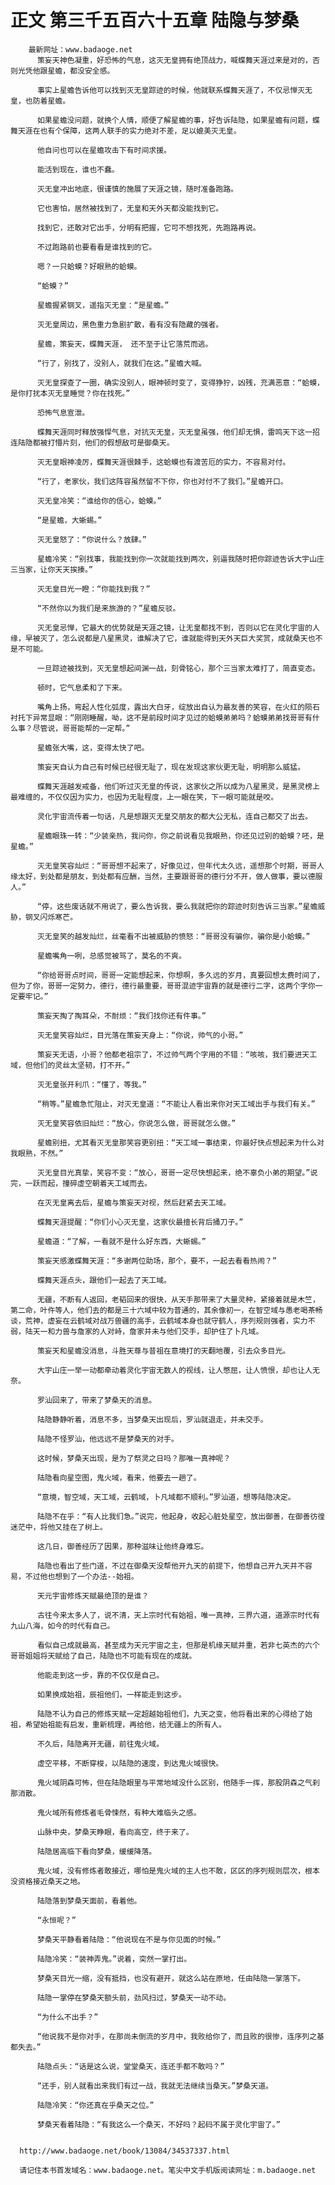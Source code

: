 # 正文 第三千五百六十五章 陆隐与梦桑
        最新网址：www.badaoge.net
          策妄天神色凝重，好恐怖的气息，这灭无皇拥有绝顶战力，喊蝶舞天涯过来是对的，否则光凭他跟星蟾，都没安全感。
      
          事实上星蟾告诉他可以找到灭无皇踪迹的时候，他就联系蝶舞天涯了，不仅忌惮灭无皇，也防着星蟾。
      
          如果星蟾没问题，就换个人情，顺便了解星蟾的事，好告诉陆隐，如果星蟾有问题，蝶舞天涯在也有个保障，这两人联手的实力绝对不差，足以媲美灭无皇。
      
          他自问也可以在星蟾攻击下有时间求援。
      
          能活到现在，谁也不蠢。
      
          灭无皇冲出地底，很谨慎的施展了天涯之镜，随时准备跑路。
      
          它也害怕，居然被找到了，无皇和天外天都没能找到它。
      
          找到它，还敢对它出手，分明有把握，它可不想找死，先跑路再说。
      
          不过跑路前也要看看是谁找到的它。
      
          嗯？一只蛤蟆？好眼熟的蛤蟆。
      
          “蛤蟆？”
      
          星蟾握紧钢叉，遥指灭无皇：“是星蟾。”
      
          灭无皇周边，黑色重力急剧扩散，看有没有隐藏的强者。
      
          星蟾，策妄天，蝶舞天涯， 还不至于让它落荒而逃。
      
          “行了，别找了，没别人，就我们在这。”星蟾大喊。
      
          灭无皇探查了一圈，确实没别人，眼神顿时变了，变得狰狞，凶残，充满恶意：“蛤蟆，是你打扰本灭无皇睡觉？你在找死。”
      
          恐怖气息宣泄。
      
          蝶舞天涯同时释放强悍气息，对抗灭无皇，灭无皇虽强，他们却无惧，雷鸣天下这一招连陆隐都被打懵片刻，他们的假想敌可是御桑天。
      
          灭无皇眼神凌厉，蝶舞天涯很棘手，这蛤蟆也有渡苦厄的实力，不容易对付。
      
          “行了，老家伙，我们这阵容虽然留不下你，你也对付不了我们。”星蟾开口。
      
          灭无皇冷笑：“谁给你的信心，蛤蟆。”
      
          “是星蟾，大蜥蜴。”
      
          灭无皇怒了：“你说什么？放肆。”
      
          星蟾冷笑：“别找事，我能找到你一次就能找到两次，别逼我随时把你踪迹告诉大宇山庄三当家，让你天天挨揍。”
      
          灭无皇目光一瞪：“你能找到我？”
      
          “不然你以为我们是来旅游的？”星蟾反驳。
      
          灭无皇忌惮，它最大的优势就是天涯之镜，让无皇都找不到，否则以它在灵化宇宙的人缘，早被灭了，怎么说都是八星黑灵，谁解决了它，谁就能得到天外天巨大奖赏，成就桑天也不是不可能。
      
          一旦踪迹被找到，灭无皇想起间渊一战，刻骨铭心，那个三当家太难打了，简直变态。
      
          顿时，它气息柔和了下来。
      
          嘴角上扬，弯起人性化弧度，露出大白牙，绽放出自认为最友善的笑容，在火红的陨石衬托下异常显眼：“刚刚睡醒，呦，这不是前段时间才见过的蛤蟆弟弟吗？蛤蟆弟弟找哥哥有什么事？尽管说，哥哥能帮的一定帮。”
      
          星蟾张大嘴，这，变得太快了吧。
      
          策妄天自认为自己有时候已经很无耻了，现在发现这家伙更无耻，明明那么威猛。
      
          蝶舞天涯越发戒备，他们听过灭无皇的传说，这家伙之所以成为八星黑灵，是黑灵榜上最难缠的，不仅仅因为实力，也因为无耻程度，上一眼在笑，下一眼可能就是咬。
      
          灵化宇宙流传着一句话，凡是想跟灭无皇交朋友的都大公无私，连自己都交了出去。
      
          星蟾眼珠一转：“少装亲热，我问你，你之前说看见我眼熟，你还见过别的蛤蟆？呸，是星蟾。”
      
          灭无皇笑容灿烂：“哥哥想不起来了，好像见过，但年代太久远，遥想那个时期，哥哥人缘太好，到处都是朋友，到处都有应酬，当然，主要跟哥哥的德行分不开，做人做事，要以德服人。”
      
          “停，这些废话就不用说了，要么告诉我，要么我就把你的踪迹时刻告诉三当家。”星蟾威胁，钢叉闪烁寒芒。
      
          灭无皇笑的越发灿烂，丝毫看不出被威胁的愤怒：“哥哥没有骗你，骗你是小蛤蟆。”
      
          星蟾嘴角一咧，总感觉被骂了，莫名的不爽。
      
          “你给哥哥点时间，哥哥一定能想起来，你想啊，多久远的岁月，真要回想太费时间了，但为了你，哥哥一定努力，德行，德行最重要，哥哥混迹宇宙靠的就是德行二字，这两个字你一定要牢记。”
      
          策妄天掏了掏耳朵，不耐烦：“我们找你还有件事。”
      
          灭无皇笑容灿烂，目光落在策妄天身上：“你说，帅气的小哥。”
      
          策妄天无语，小哥？他都老祖宗了，不过帅气两个字用的不错：“咳咳，我们要进天工域，但他们的灵丝太坚韧，打不开。”
      
          灭无皇张开利爪：“懂了，等我。”
      
          “稍等。”星蟾急忙阻止，对灭无皇道：“不能让人看出来你对天工域出手与我们有关。”
      
          灭无皇笑容依旧灿烂：“放心，你说怎么做，哥哥就怎么做。”
      
          星蟾别扭，尤其看灭无皇那笑容更别扭：“天工域一事结束，你最好快点想起来为什么对我眼熟，不然。”
      
          灭无皇目光真挚，笑容不变：“放心，哥哥一定尽快想起来，绝不辜负小弟的期望。”说完，一跃而起，撞碎虚空朝着天工域而去。
      
          在灭无皇离去后，星蟾与策妄天对视，然后赶紧去天工域。
      
          蝶舞天涯提醒：“你们小心灭无皇，这家伙最擅长背后捅刀子。”
      
          星蟾道：“了解，一看就不是什么好东西，大蜥蜴。”
      
          策妄天感激蝶舞天涯：“多谢两位助场，那个，要不，一起去看看热闹？”
      
          蝶舞天涯点头，跟他们一起去了天工域。
      
          无疆，不断有人返回，老韬回来的很快，从天手那带来了大量灵种，紧接着就是木竺，第二命，叶仵等人，他们去的都是三十六域中较为普通的，其余像初一，在智空域与愚老喝茶畅谈，荒神，虚妄在云鹤域对战万兽疆的高手，云鹤域本身也就守鹤人，序列规则强者，实力不弱，陆天一和力兽与詹家的人对峙，詹家并未与他们交手，却护住了卜凡域。
      
          策妄天和星蟾没消息，斗胜天尊与昔祖在意境打的天翻地覆，引去众多目光。
      
          大宇山庄一举一动都牵动着灵化宇宙无数人的视线，让人憋屈，让人愤恨，却也让人无奈。
      
          罗汕回来了，带来了梦桑天的消息。
      
          陆隐静静听着，消息不多，当梦桑天出现后，罗汕就退走，并未交手。
      
          陆隐不怪罗汕，他远远不是梦桑天的对手。
      
          这时候，梦桑天出现，是为了祭灵之日吗？那唯一真神呢？
      
          陆隐看向星空图，鬼火域，看来，他要去一趟了。
      
          “意境，智空域，天工域，云鹤域，卜凡域都不顺利。”罗汕道，想等陆隐决定。
      
          陆隐不在乎：“有人比我们急。”说完，他起身，收起心脏处星空，放出御善，在御善彷徨迷茫中，将他又挂在了树上。
      
          这几日，御善经历了因果，那种滋味让他终身难忘。
      
          陆隐也看出了些门道，不过在御桑天没帮他开九天的前提下，他想自己开九天并不容易，不过他也想到了一个办法--始祖。
      
          天元宇宙修炼天赋最绝顶的是谁？
      
          古往今来太多人了，说不清，天上宗时代有始祖，唯一真神，三界六道，道源宗时代有九山八海，如今的时代有自己。
      
          看似自己成就最高，甚至成为天元宇宙之主，但那是机缘天赋并重，若非七英杰的六个哥哥姐姐将天赋给了自己，陆隐也不可能有现在的成就。
      
          他能走到这一步，靠的不仅仅是自己。
      
          如果换成始祖，辰祖他们，一样能走到这步。
      
          陆隐不认为自己的修炼天赋一定超越始祖他们，九天之变，他将看出来的心得给了始祖，希望始祖能有启发，重新梳理，再给他，给无疆上的所有人。
      
          不久后，陆隐离开无疆，前往鬼火域。
      
          虚空平移，不断穿梭，以陆隐的速度，到达鬼火域很快。
      
          鬼火域阴森可怖，但在陆隐眼里与平常地域没什么区别，他随手一挥，那股阴森之气刹那消散。
      
          鬼火域所有修炼者毛骨悚然，有种大难临头之感。
      
          山脉中央，梦桑天睁眼，看向高空，终于来了。
      
          陆隐居高临下看向梦桑，缓缓降落。
      
          鬼火域，没有修炼者敢接近，哪怕是鬼火域的主人也不敢，区区的序列规则层次，根本没资格接近桑天之地。
      
          陆隐落到梦桑天面前，看着他。
      
          “永恒呢？”
      
          梦桑天平静看着陆隐：“他说现在不是与你见面的时候。”
      
          陆隐冷笑：“装神弄鬼。”说着，突然一掌打出。
      
          梦桑天目光一缩，没有抵挡，也没有避开，就这么站在原地，任由陆隐一掌落下。
      
          陆隐一掌停在梦桑天额头前，劲风扫过，梦桑天一动不动。
      
          “为什么不出手？”
      
          “他说我不是你对手，在那尚未倒流的岁月中，我败给你了，而且败的很惨，连序列之基都失去。”
      
          陆隐点头：“话是这么说，堂堂桑天，连还手都不敢吗？”
      
          “还手，别人就看出来我们有过一战，我就无法继续当桑天。”梦桑天道。
      
          陆隐冷笑：“你还真在乎桑天之位。”
      
          梦桑天看着陆隐：“有我这么一个桑天，不好吗？起码不属于灵化宇宙了。”
      
      
      http://www.badaoge.net/book/13084/34537337.html
      
      请记住本书首发域名：www.badaoge.net。笔尖中文手机版阅读网址：m.badaoge.net
